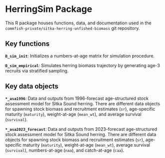 # HerringSim Package

This R package houses functions, data, and documentation used in the `commfish-private/sitka-herring-unfished-biomass` git repository. 

## Key functions

**`B_sim_init`**: Initializes a numbers-at-age matrix for simulation procedure.

**`B_sim_empirical`**: Simulates herring biomass trajectory by generating age-3     
    recruits via stratified sampling.

## Key data objects

**`*_asa1996`**: Data and outputs from 1996-forecast age-structured stock assessment
    model for Sitka Sound herring. There are different data objects for spawning stock biomass and recruitment estimates (`sr`), age-specific maturity (`maturity`), 
    weight-at-age (`mean_wt`), and average survival (`survival`).

**`*_asa2023_forecast`**: Data and outputs from 2023-forecast age-structured stock 
    assessment model for Sitka Sound herring. There are different data objects for 
    spawning stock biomass and recruitment estimates (`sr`), age-specific maturity 
    (`maturity`), weight-at-age (`mean_wt`), average survival (`survival`), 
    numbers-at-age (`naa`), and catch-at-age (`caa`).
